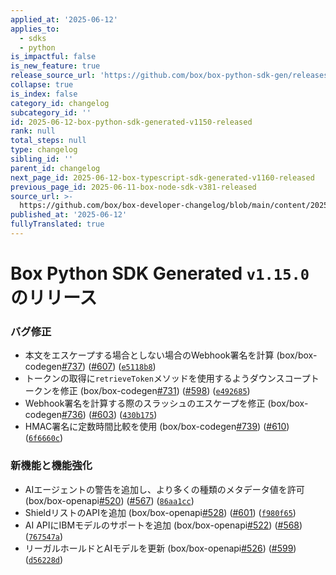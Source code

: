 ```yaml
---
applied_at: '2025-06-12'
applies_to:
  - sdks
  - python
is_impactful: false
is_new_feature: true
release_source_url: 'https://github.com/box/box-python-sdk-gen/releases/tag/v1.15.0'
collapse: true
is_index: false
category_id: changelog
subcategory_id: ''
id: 2025-06-12-box-python-sdk-generated-v1150-released
rank: null
total_steps: null
type: changelog
sibling_id: ''
parent_id: changelog
next_page_id: 2025-06-12-box-typescript-sdk-generated-v1160-released
previous_page_id: 2025-06-11-box-node-sdk-v381-released
source_url: >-
  https://github.com/box/box-developer-changelog/blob/main/content/2025/06-12-box-python-sdk-generated-v1150-released.md
published_at: '2025-06-12'
fullyTranslated: true
---
```

# Box Python SDK Generated `v1.15.0`のリリース

### バグ修正

* 本文をエスケープする場合としない場合のWebhook署名を計算 (box/box-codegen[#737][1]) ([#607][2]) ([`e5118b8`][3])
* トークンの取得に`retrieveToken`メソッドを使用するようダウンスコープトークンを修正 (box/box-codegen[#731][4]) ([#598][5]) ([`e492685`][6])
* Webhook署名を計算する際のスラッシュのエスケープを修正 (box/box-codegen[#736][7]) ([#603][8]) ([`430b175`][9])
* HMAC署名に定数時間比較を使用 (box/box-codegen[#739][10]) ([#610][11]) ([`6f6660c`][12])

### 新機能と機能強化

* AIエージェントの警告を追加し、より多くの種類のメタデータ値を許可 (box/box-openapi[#520][13]) ([#567][14]) ([`86aa1cc`][15])
* ShieldリストのAPIを追加 (box/box-openapi[#528][16]) ([#601][17]) ([`f980f65`][18])
* AI APIにIBMモデルのサポートを追加 (box/box-openapi[#522][19]) ([#568][20]) ([`767547a`][21])
* リーガルホールドとAIモデルを更新 (box/box-openapi[#526][22]) ([#599][23]) ([`d56228d`][24])

[1]: https://github.com/box/box-python-sdk-gen/issues/737

[2]: https://github.com/box/box-python-sdk-gen/issues/607

[3]: https://github.com/box/box-python-sdk-gen/commit/e5118b8a257a042510374d91bd62a1f98c662fef

[4]: https://github.com/box/box-python-sdk-gen/issues/731

[5]: https://github.com/box/box-python-sdk-gen/issues/598

[6]: https://github.com/box/box-python-sdk-gen/commit/e4926851edccd4ee7e66157050cedd0d01cec5ea

[7]: https://github.com/box/box-python-sdk-gen/issues/736

[8]: https://github.com/box/box-python-sdk-gen/issues/603

[9]: https://github.com/box/box-python-sdk-gen/commit/430b1754ec840582e28a277c6c8d369cbe7ebdf5

[10]: https://github.com/box/box-python-sdk-gen/issues/739

[11]: https://github.com/box/box-python-sdk-gen/issues/610

[12]: https://github.com/box/box-python-sdk-gen/commit/6f6660c8f3aa2b7b75b0fcd4ed015d8d761cd77f

[13]: https://github.com/box/box-python-sdk-gen/issues/520

[14]: https://github.com/box/box-python-sdk-gen/issues/567

[15]: https://github.com/box/box-python-sdk-gen/commit/86aa1ccadac9acead7bceeafb50e45f38eb2d9cc

[16]: https://github.com/box/box-python-sdk-gen/issues/528

[17]: https://github.com/box/box-python-sdk-gen/issues/601

[18]: https://github.com/box/box-python-sdk-gen/commit/f980f6544a58a5c64ab0b3ec13b2771b81ea25ed

[19]: https://github.com/box/box-python-sdk-gen/issues/522

[20]: https://github.com/box/box-python-sdk-gen/issues/568

[21]: https://github.com/box/box-python-sdk-gen/commit/767547ae070909852800c447e65cbcc95b97c5a3

[22]: https://github.com/box/box-python-sdk-gen/issues/526

[23]: https://github.com/box/box-python-sdk-gen/issues/599

[24]: https://github.com/box/box-python-sdk-gen/commit/d56228d81bd9777af5431ccc9d05233e13a0c2ed
